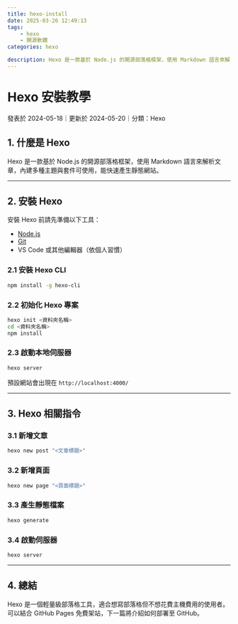 ```yaml
---
title: hexo-install
date: 2025-03-26 12:49:13
tags: 
    - hexo
    - 開源軟體
categories: hexo

description: Hexo 是一款基於 Node.js 的開源部落格框架，使用 Markdown 語言來解析文章，內建很多不同的主題 ，跟內建許多現成的套件可以直接使用。
---
```


# Hexo 安裝教學

發表於 2024-05-18｜更新於 2024-05-20｜分類：Hexo

## 1. 什麼是 Hexo

Hexo 是一款基於 Node.js 的開源部落格框架，使用 Markdown 語言來解析文章，內建多種主題與套件可使用，能快速產生靜態網站。

---

## 2. 安裝 Hexo

安裝 Hexo 前請先準備以下工具：

- [Node.js](https://nodejs.org)
- [Git](https://git-scm.com)
- VS Code 或其他編輯器（依個人習慣）

### 2.1 安裝 Hexo CLI

```bash
npm install -g hexo-cli
```

### 2.2 初始化 Hexo 專案

```bash
hexo init <資料夾名稱>
cd <資料夾名稱>
npm install
```

### 2.3 啟動本地伺服器

```bash
hexo server
```

預設網站會出現在 `http://localhost:4000/`

---

## 3. Hexo 相關指令

### 3.1 新增文章

```bash
hexo new post "<文章標題>"
```

### 3.2 新增頁面

```bash
hexo new page "<頁面標題>"
```

### 3.3 產生靜態檔案

```bash
hexo generate
```

### 3.4 啟動伺服器

```bash
hexo server
```

---

## 4. 總結

Hexo 是一個輕量級部落格工具，適合想寫部落格但不想花費主機費用的使用者。可以結合 GitHub Pages 免費架站，下一篇將介紹如何部署至 GitHub。
